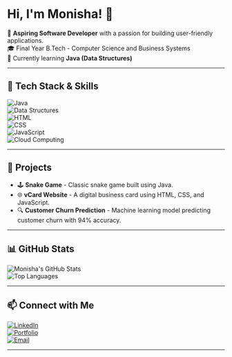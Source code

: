 # Hi, I'm Monisha! 👋  

🚀 **Aspiring Software Developer** with a passion for building user-friendly applications.  
🎓 Final Year B.Tech - Computer Science and Business Systems  
🎯 Currently learning **Java (Data Structures)**  

---

## 🔧 Tech Stack & Skills  

![Java](https://img.shields.io/badge/Java-ED8B00?style=for-the-badge&logo=openjdk&logoColor=white)  
![Data Structures](https://img.shields.io/badge/Data%20Structures-Blue?style=for-the-badge)  
![HTML](https://img.shields.io/badge/HTML5-E34F26?style=for-the-badge&logo=html5&logoColor=white)  
![CSS](https://img.shields.io/badge/CSS3-1572B6?style=for-the-badge&logo=css3&logoColor=white)  
![JavaScript](https://img.shields.io/badge/JavaScript-F7DF1E?style=for-the-badge&logo=javascript&logoColor=black)  
![Cloud Computing](https://img.shields.io/badge/Azure-0089D6?style=for-the-badge&logo=microsoft-azure&logoColor=white)  

---

## 📌 Projects  

- 🕹️ **Snake Game** - Classic snake game built using Java.  
- 🌐 **vCard Website** - A digital business card using HTML, CSS, and JavaScript.  
- 🔍 **Customer Churn Prediction** - Machine learning model predicting customer churn with 94% accuracy.  

---

## 📊 GitHub Stats  

![Monisha's GitHub Stats](https://github-readme-stats.vercel.app/api?username=your-github-username&show_icons=true&theme=radical)  
![Top Languages](https://github-readme-stats.vercel.app/api/top-langs/?username=your-github-username&layout=compact&theme=radical)  

---

## 📫 Connect with Me  

[![LinkedIn](https://img.shields.io/badge/LinkedIn-0A66C2?style=for-the-badge&logo=linkedin&logoColor=white)](https://www.linkedin.com/in/your-linkedin)  
[![Portfolio](https://img.shields.io/badge/Portfolio-ff69b4?style=for-the-badge)](https://your-portfolio-link)  
[![Email](https://img.shields.io/badge/Email-D14836?style=for-the-badge&logo=gmail&logoColor=white)](mailto:monishanarayanan37@gmail.com)  

---
